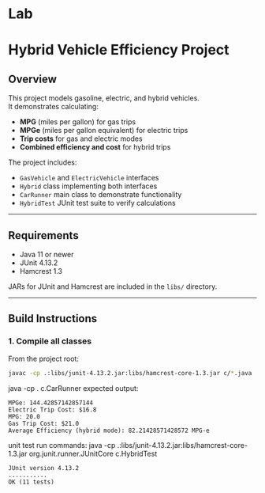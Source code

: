 # Lab
# Hybrid Vehicle Efficiency Project

## Overview
This project models gasoline, electric, and hybrid vehicles.  
It demonstrates calculating:
- **MPG** (miles per gallon) for gas trips  
- **MPGe** (miles per gallon equivalent) for electric trips  
- **Trip costs** for gas and electric modes  
- **Combined efficiency and cost** for hybrid trips  

The project includes:
- `GasVehicle` and `ElectricVehicle` interfaces  
- `Hybrid` class implementing both interfaces  
- `CarRunner` main class to demonstrate functionality  
- `HybridTest` JUnit test suite to verify calculations  

---

## Requirements
- Java 11 or newer  
- JUnit 4.13.2  
- Hamcrest 1.3  

JARs for JUnit and Hamcrest are included in the `libs/` directory.

---

## Build Instructions

### 1. Compile all classes
From the project root:
```bash
javac -cp .:libs/junit-4.13.2.jar:libs/hamcrest-core-1.3.jar c/*.java
```
java -cp . c.CarRunner
expected output:
```
MPGe: 144.42857142857144
Electric Trip Cost: $16.8
MPG: 20.0
Gas Trip Cost: $21.0
Average Efficiency (hybrid mode): 82.21428571428572 MPG-e
```
unit test run commands:
java -cp .:libs/junit-4.13.2.jar:libs/hamcrest-core-1.3.jar org.junit.runner.JUnitCore c.HybridTest

```
JUnit version 4.13.2
...........
OK (11 tests)
```




